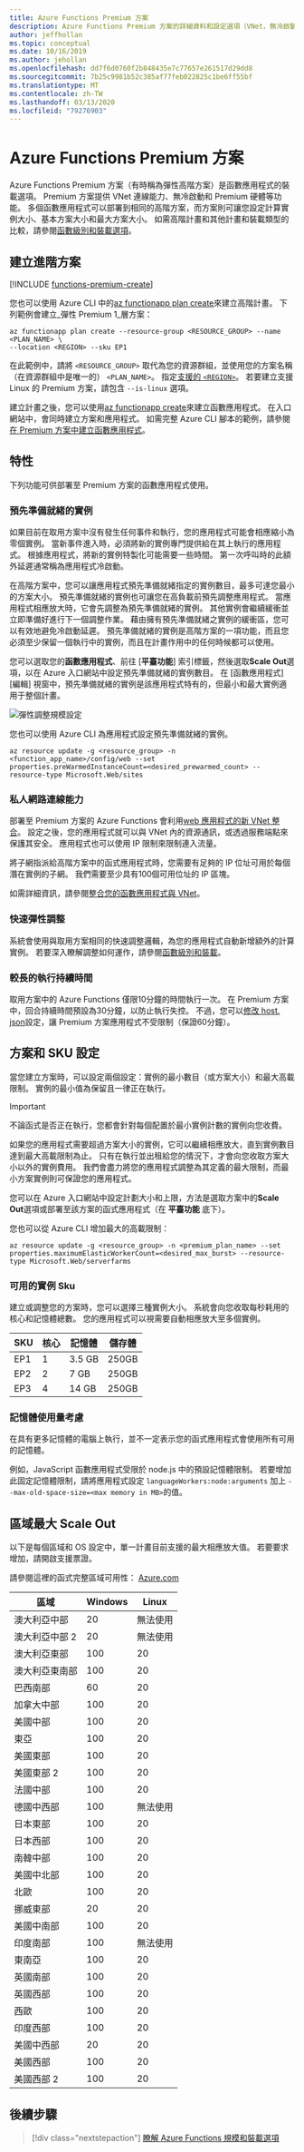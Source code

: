 ```yaml
---
title: Azure Functions Premium 方案
description: Azure Functions Premium 方案的詳細資料和設定選項（VNet，無冷啟動、無限制的執行持續時間）。
author: jeffhollan
ms.topic: conceptual
ms.date: 10/16/2019
ms.author: jehollan
ms.openlocfilehash: dd7f6d0760f2b848435e7c77657e261517d29dd8
ms.sourcegitcommit: 7b25c9981b52c385af77feb022825c1be6ff55bf
ms.translationtype: MT
ms.contentlocale: zh-TW
ms.lasthandoff: 03/13/2020
ms.locfileid: "79276903"
---
```

# <a name="azure-functions-premium-plan"></a>Azure Functions Premium 方案

Azure Functions Premium 方案（有時稱為彈性高階方案）是函數應用程式的裝載選項。 Premium 方案提供 VNet 連線能力、無冷啟動和 Premium 硬體等功能。  多個函數應用程式可以部署到相同的高階方案，而方案則可讓您設定計算實例大小、基本方案大小和最大方案大小。  如需高階計畫和其他計畫和裝載類型的比較，請參閱[函數級別和裝載選項](functions-scale.md)。

## <a name="create-a-premium-plan"></a>建立進階方案

[!INCLUDE [functions-premium-create](../../includes/functions-premium-create.md)]

您也可以使用 Azure CLI 中的[az functionapp plan create](/cli/azure/functionapp/plan#az-functionapp-plan-create)來建立高階計畫。 下列範例會建立_彈性 Premium 1_層方案：

```azurecli-interactive
az functionapp plan create --resource-group <RESOURCE_GROUP> --name <PLAN_NAME> \
--location <REGION> --sku EP1
```

在此範例中，請將 `<RESOURCE_GROUP>` 取代為您的資源群組，並使用您的方案名稱（在資源群組中是唯一的） `<PLAN_NAME>`。 指定[支援的 `<REGION>`](https://azure.microsoft.com/global-infrastructure/services/?products=functions)。 若要建立支援 Linux 的 Premium 方案，請包含 `--is-linux` 選項。

建立計畫之後，您可以使用[az functionapp create](/cli/azure/functionapp#az-functionapp-create)來建立函數應用程式。 在入口網站中，會同時建立方案和應用程式。 如需完整 Azure CLI 腳本的範例，請參閱[在 Premium 方案中建立函數應用程式](scripts/functions-cli-create-premium-plan.md)。

## <a name="features"></a>特性

下列功能可供部署至 Premium 方案的函數應用程式使用。

### <a name="pre-warmed-instances"></a>預先準備就緒的實例

如果目前在取用方案中沒有發生任何事件和執行，您的應用程式可能會相應縮小為零個實例。 當新事件進入時，必須將新的實例專門提供給在其上執行的應用程式。  根據應用程式，將新的實例特製化可能需要一些時間。  第一次呼叫時的此額外延遲通常稱為應用程式冷啟動。

在高階方案中，您可以讓應用程式預先準備就緒指定的實例數目，最多可達您最小的方案大小。  預先準備就緒的實例也可讓您在高負載前預先調整應用程式。 當應用程式相應放大時，它會先調整為預先準備就緒的實例。 其他實例會繼續緩衝並立即準備好進行下一個調整作業。 藉由擁有預先準備就緒之實例的緩衝區，您可以有效地避免冷啟動延遲。  預先準備就緒的實例是高階方案的一項功能，而且您必須至少保留一個執行中的實例，而且在計畫作用中的任何時候都可以使用。

您可以選取您的**函數應用程式**、前往 [**平臺功能**] 索引標籤，然後選取**Scale Out**選項，以在 Azure 入口網站中設定預先準備就緒的實例數目。 在 [函數應用程式] [編輯] 視窗中，預先準備就緒的實例是該應用程式特有的，但最小和最大實例適用于整個計畫。

![彈性調整規模設定](./media/functions-premium-plan/scale-out.png)

您也可以使用 Azure CLI 為應用程式設定預先準備就緒的實例。

```azurecli-interactive
az resource update -g <resource_group> -n <function_app_name>/config/web --set properties.preWarmedInstanceCount=<desired_prewarmed_count> --resource-type Microsoft.Web/sites
```

### <a name="private-network-connectivity"></a>私人網路連線能力

部署至 Premium 方案的 Azure Functions 會利用[web 應用程式的新 VNet 整合](../app-service/web-sites-integrate-with-vnet.md)。  設定之後，您的應用程式就可以與 VNet 內的資源通訊，或透過服務端點來保護其安全。  應用程式也可以使用 IP 限制來限制連入流量。

將子網指派給高階方案中的函式應用程式時，您需要有足夠的 IP 位址可用於每個潛在實例的子網。 我們需要至少具有100個可用位址的 IP 區塊。

如需詳細資訊，請參閱[整合您的函數應用程式與 VNet](functions-create-vnet.md)。

### <a name="rapid-elastic-scale"></a>快速彈性調整

系統會使用與取用方案相同的快速調整邏輯，為您的應用程式自動新增額外的計算實例。  若要深入瞭解調整如何運作，請參閱[函數級別和裝載](./functions-scale.md#how-the-consumption-and-premium-plans-work)。

### <a name="longer-run-duration"></a>較長的執行持續時間

取用方案中的 Azure Functions 僅限10分鐘的時間執行一次。  在 Premium 方案中，回合持續時間預設為30分鐘，以防止執行失控。 不過，您可以[修改 host. json](./functions-host-json.md#functiontimeout)設定，讓 Premium 方案應用程式不受限制（保證60分鐘）。

## <a name="plan-and-sku-settings"></a>方案和 SKU 設定

當您建立方案時，可以設定兩個設定：實例的最小數目（或方案大小）和最大高載限制。  實例的最小值為保留且一律正在執行。

> [!IMPORTANT]
> 不論函式是否正在執行，您都會針對每個配置於最小實例計數的實例向您收費。

如果您的應用程式需要超過方案大小的實例，它可以繼續相應放大，直到實例數目達到最大高載限制為止。  只有在執行並出租給您的情況下，才會向您收取方案大小以外的實例費用。  我們會盡力將您的應用程式調整為其定義的最大限制，而最小方案實例則可保證您的應用程式。

您可以在 Azure 入口網站中設定計劃大小和上限，方法是選取方案中的**Scale Out**選項或部署至該方案的函式應用程式（在 **平臺功能** 底下）。

您也可以從 Azure CLI 增加最大的高載限制：

```azurecli-interactive
az resource update -g <resource_group> -n <premium_plan_name> --set properties.maximumElasticWorkerCount=<desired_max_burst> --resource-type Microsoft.Web/serverfarms 
```

### <a name="available-instance-skus"></a>可用的實例 Sku

建立或調整您的方案時，您可以選擇三種實例大小。  系統會向您收取每秒耗用的核心和記憶體總數。  您的應用程式可以視需要自動相應放大至多個實例。  

|SKU|核心|記憶體|儲存體|
|--|--|--|--|
|EP1|1|3.5 GB|250GB|
|EP2|2|7 GB|250GB|
|EP3|4|14 GB|250GB|

### <a name="memory-utilization-considerations"></a>記憶體使用量考慮
在具有更多記憶體的電腦上執行，並不一定表示您的函式應用程式會使用所有可用的記憶體。

例如，JavaScript 函數應用程式受限於 node.js 中的預設記憶體限制。 若要增加此固定記憶體限制，請將應用程式設定 `languageWorkers:node:arguments` 加上 `--max-old-space-size=<max memory in MB>`的值。

## <a name="region-max-scale-out"></a>區域最大 Scale Out

以下是每個區域和 OS 設定中，單一計畫目前支援的最大相應放大值。 若要要求增加，請開啟支援票證。

請參閱這裡的函式完整區域可用性： [Azure.com](https://azure.microsoft.com/global-infrastructure/services/?products=functions)

|區域| Windows | Linux |
|--| -- | -- |
|澳大利亞中部| 20 | 無法使用 |
|澳大利亞中部 2| 20 | 無法使用 |
|澳大利亞東部| 100 | 20 |
|澳大利亞東南部 | 100 | 20 |
|巴西南部| 60 | 20 |
|加拿大中部| 100 | 20 |
|美國中部| 100 | 20 |
|東亞| 100 | 20 |
|美國東部 | 100 | 20 |
|美國東部 2| 100 | 20 |
|法國中部| 100 | 20 |
|德國中西部| 100 | 無法使用 |
|日本東部| 100 | 20 |
|日本西部| 100 | 20 |
|南韓中部| 100 | 20 |
|美國中北部| 100 | 20 |
|北歐| 100 | 20 |
|挪威東部| 20 | 20 |
|美國中南部| 100 | 20 |
|印度南部 | 100 | 無法使用 |
|東南亞| 100 | 20 |
|英國南部| 100 | 20 |
|英國西部| 100 | 20 |
|西歐| 100 | 20 |
|印度西部| 100 | 20 |
|美國中西部| 20 | 20 |
|美國西部| 100 | 20 |
|美國西部 2| 100 | 20 |

## <a name="next-steps"></a>後續步驟

> [!div class="nextstepaction"]
> [瞭解 Azure Functions 規模和裝載選項](functions-scale.md)
